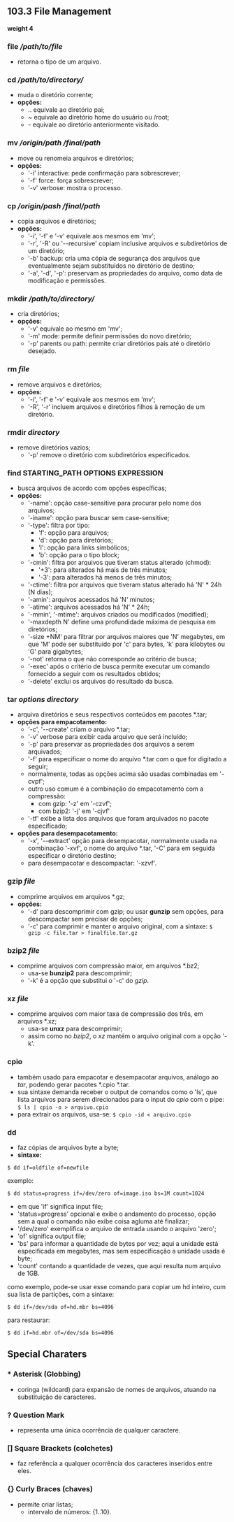 ## 103.3 File Management
__weight 4__


### file */path/to/file*
- retorna o tipo de um arquivo.

### cd */path/to/directory/*
- muda o diretório corrente;
- __opções:__
    - .. equivale ao diretório pai;
    - ~ equivale ao diretório home do usuário ou /root;
    - \- equivale ao diretório anteriormente visitado.

### mv */origin/path /final/path*
- move ou renomeia arquivos e diretórios;
- __opções:__
    - '-i' interactive: pede confirmação para sobrescrever;
    - '-f' force: força sobrescrever;
    - '-v' verbose: mostra o processo.

### cp */origin/pash /final/path*
- copia arquivos e diretórios;
- __opções:__
    - '-i', '-f' e '-v' equivale aos mesmos em 'mv';
    - '-r', '-R' ou '--recursive' copiam inclusive arquivos e subdiretórios de um diretório;
    - '-b' backup: cria uma cópia de segurança dos arquivos que eventualmente sejam substituídos no diretório de destino;
    - '-a', '-d', '-p': preservam as propriedades do arquivo, como data de modificação e permissões.

### mkdir */path/to/directory/*
- cria diretórios;
- __opções:__
    - '-v' equivale ao mesmo em 'mv';
    - '-m' mode: permite definir permissões do novo diretório;
    - '-p' parents ou path: permite criar diretórios pais até o diretório desejado.

### rm *file*
- remove arquivos e diretórios;
- __opções:__
    - '-i', '-f' e '-v' equivale aos mesmos em 'mv';
    - '-R', '-r' incluem arquivos e diretórios filhos à remoção de um diretório.

### rmdir *directory*
- remove diretórios vazios;
	- '-p' remove o diretório com subdiretórios especificados.

### find STARTING_PATH OPTIONS EXPRESSION
- busca arquivos de acordo com opções específicas;
- __opções:__
    - '-name': opção case-sensitive para procurar pelo nome dos arquivos;
    - '-iname': opção para buscar sem case-sensitive;
    - '-type': filtra por tipo:
		- 'f': opção para arquivos;
		- 'd': opção para diretórios;
        - 'l': opção para links simbólicos;
        - 'b': opção para o tipo block;
    - '-cmin': filtra por arquivos que tiveram status alterado \(chmod):
        - '+3': para alterados há mais de três minutos;
        - '-3': para alterados há menos de três minutos;
    - '-ctime': filtra por arquivos que tiveram status alterado há 'N' * 24h \(N dias);
    - '-amin': arquivos acessados há 'N' minutos;
    - '-atime': arquivos acessados há 'N' * 24h;
    - '-mmin', '-mtime': arquivos criados ou modificados \(modified);
	- '-maxdepth N' define uma profundidade máxima de pesquisa em diretórios;
	- '-size +NM' para filtrar por arquivos maiores que 'N' megabytes, em que 'M' pode ser substituído por 'c' para bytes, 'k' para kilobytes ou 'G' para gigabytes;
	- '-not' retorna o que não corresponde ao critério de busca;
	- '-exec' após o critério de busca permite executar um comando fornecido a seguir com os resultados obtidos;
	- '-delete' exclui os arquivos do resultado da busca.

### tar *options directory*
- arquiva diretórios e seus respectivos conteúdos em pacotes \*.tar;
- __opções para empacotamento:__
    - '-c', '--create' criam o arquivo \*.tar;
    - '-v' verbose para exibir cada arquivo que será incluído;
    - '-p' para preservar as propriedades dos arquivos a serem arquivados;
    - '-f' para especificar o nome do arquivo \*.tar com o que for digitado a seguir;
    - normalmente, todas as opções acima são usadas combinadas em '-cvpf';
    - outro uso comum é a combinação do empacotamento com a compressão:
        - com gzip: '-z' em '-czvf';
        - com bzip2: '-j' em '-cjvf'
    - '-tf' exibe a lista dos arquivos que foram arquivados no pacote especificado;
- __opções para desempacotamento:__
    - '-x', '--extract' opção para desempacotar, normalmente usada na combinação '-xvf', o nome do arquivo \*.tar, '-C' para em seguida especificar o diretório destino;
    - para desempacotar e descompactar: '-xzvf'.

### gzip *file*
- comprime arquivos em arquivos \*.gz;
- __opções:__
    - '-d' para descomprimir com gzip;
    ou usar __gunzip__ sem opções, para descompactar sem precisar de opções;
    - '-c' para comprimir e manter o arquivo original, com a sintaxe:
    ```$ gzip -c file.tar > finalfile.tar.gz```

### bzip2 *file*
- comprime arquivos com compressão maior, em arquivos \*.bz2;
    - usa-se __bunzip2__ para descomprimir;
    - '-k' é a opção que substitui o '-c' do *gzip*.

### xz *file*
- comprime arquivos com maior taxa de compressão dos três, em arquivos \*.xz;
    - usa-se __unxz__ para descomprimir;
    - assim como no *bzip2*, o *xz* mantém o arquivo original com a opção '-k'.

### cpio
- também usado para empacotar e desempacotar arquivos, análogo ao *tar*, podendo gerar pacotes \*.cpio \*.tar.
- sua sintaxe demanda receber o output de comandos como o 'ls', que lista arquivos para serem direcionados para o input do *cpio* com o pipe:
    ```$ ls | cpio -o > arquivo.cpio```
- para extrair os arquivos, usa-se:
    ```$ cpio -id < arquivo.cpio```

### dd
- faz cópias de arquivos byte a byte;
- __sintaxe:__
```
$ dd if=oldfile of=newfile
```
exemplo:
```
$ dd status=progress if=/dev/zero of=image.iso bs=1M count=1024
```
- em que 'if' significa input file;
- 'status=progress' opcional e exibe o andamento do processo, opção sem a qual o comando não exibe coisa agluma até finalizar;
- '/dev/zero' exemplifica o arquivo de entrada usando o arquivo 'zero';
- 'of' significa output file;
- 'bs' para informar a quantidade de bytes por vez; aqui a unidade está especificada em megabytes, mas sem especificação a unidade usada é byte;
- 'count' contando a quantidade de vezes, que aqui resulta num arquivo de 1GB.

como exemplo, pode-se usar esse comando para copiar um hd inteiro, cum sua lista de partições, com a sintaxe:
```
$ dd if=/dev/sda of=hd.mbr bs=4096
```
para restaurar:
```
$ dd if=hd.mbr of=/dev/sda bs=4096
```


## Special Charaters


### __\*__  Asterisk \(Globbing)
- coringa (wildcard) para expansão de nomes de arquivos, atuando na substituição de caracteres.

### __?__  Question Mark
- representa uma única ocorrência de qualquer caractere.

### __\[]__ Square Brackets \(colchetes)
- faz referência a qualquer ocorrência dos caracteres inseridos entre eles.

### __{}__ Curly Braces \(chaves)
- permite criar listas;
    - intervalo de números: {1..10}.